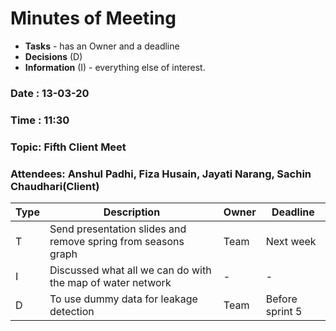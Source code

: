 # Minutes of Meeting

* **Tasks** - has an Owner and a deadline
* **Decisions** (D)
* **Information** (I) - everything else of interest.

### Date : 13-03-20
### Time : 11:30
### Topic: Fifth Client Meet
### Attendees: Anshul Padhi, Fiza Husain, Jayati Narang, Sachin Chaudhari(Client)

Type | Description | Owner | Deadline
---- | ---- | ---- | ----
T | Send presentation slides and remove spring from seasons graph | Team | Next week
I | Discussed what all we can do with the map of water network | - | -
D | To use dummy data for leakage detection | Team | Before sprint 5
